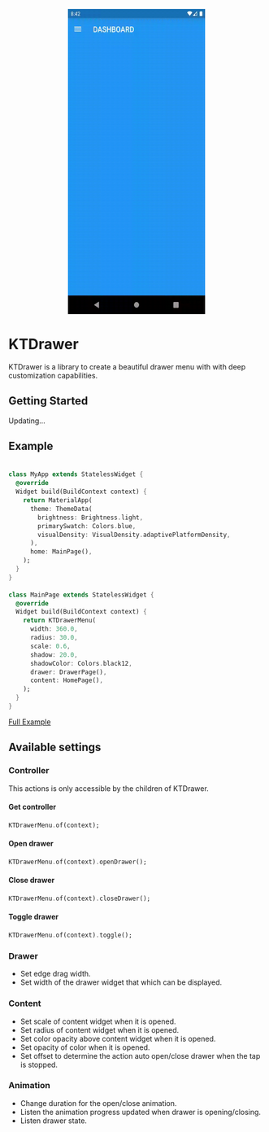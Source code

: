 <p align="center">
    <img width="270" height="600" src="./example/images/layout.gif"/>
</p>

# KTDrawer

KTDrawer is a library to create a beautiful drawer menu with with deep customization capabilities.


## Getting Started

Updating...


## Example

```Dart

class MyApp extends StatelessWidget {
  @override
  Widget build(BuildContext context) {
    return MaterialApp(
      theme: ThemeData(
        brightness: Brightness.light,
        primarySwatch: Colors.blue,
        visualDensity: VisualDensity.adaptivePlatformDensity,
      ),
      home: MainPage(),
    );
  }
}

class MainPage extends StatelessWidget {
  @override
  Widget build(BuildContext context) {
    return KTDrawerMenu(
      width: 360.0,
      radius: 30.0,
      scale: 0.6,
      shadow: 20.0,
      shadowColor: Colors.black12,
      drawer: DrawerPage(),
      content: HomePage(),
    );
  }
}

```

[Full Example](https://github.com/tuankhaiit/kt_drawer_menu/blob/master/example/lib/main.dart)


## Available settings

### Controller
This actions is only accessible by the children of KTDrawer.

#### Get controller
```Dart
KTDrawerMenu.of(context);
```
#### Open drawer
```Dart
KTDrawerMenu.of(context).openDrawer();
```
#### Close drawer
```Dart
KTDrawerMenu.of(context).closeDrawer();
```
#### Toggle drawer
```Dart
KTDrawerMenu.of(context).toggle();
```

### Drawer
* Set edge drag width.
* Set width of the drawer widget that which can be displayed.

### Content
* Set scale of content widget when it is opened.
* Set radius of content widget when it is opened.
* Set color opacity above content widget when it is opened.
* Set opacity of color when it is opened.
* Set offset to determine the action auto open/close drawer when the tap is stopped.

### Animation
* Change duration for the open/close animation.
* Listen the animation progress updated when drawer is opening/closing.
* Listen drawer state.
